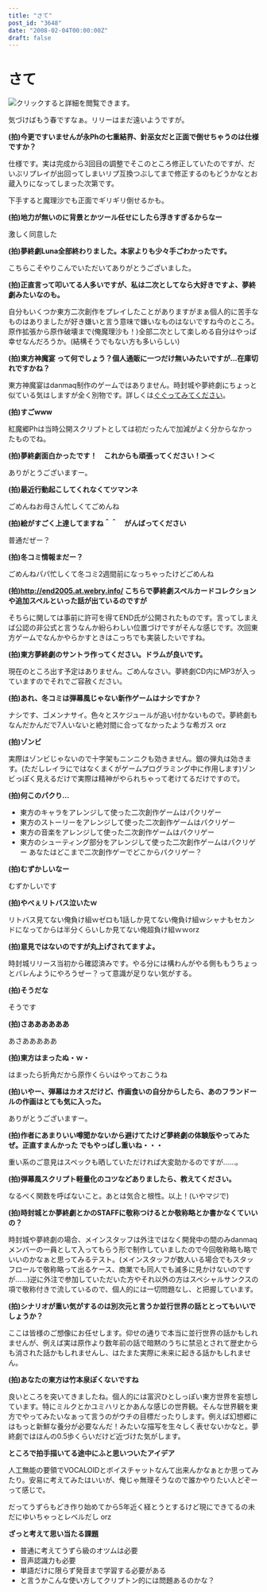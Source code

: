 ```yaml
---
title: "さて"
post_id: "3648"
date: "2008-02-04T00:00:00Z"
draft: false
---
```


# さて

![クリックすると詳細を閲覧できます。](/image/illustrations/miku/3939.png)  
  
気づけばもう春ですなぁ。リリーはまだ遠いようですが。  
  
**(拍)今更ですいませんが永Phの七重結界、針巫女だと正面で倒せちゃうのは仕様ですか？**  
  
仕様です。実は完成から3回目の調整でそこのところ修正していたのですが、だいぶリプレイが出回ってしまいリプ互換つぶしてまで修正するのもどうかなとお蔵入りになってしまった次第です。  
  
下手すると魔理沙でも正面でギリギリ倒せるかも。  
  
**(拍)地力が無いのに背景とかツール任せにしたら浮きすぎるからなー**  
  
激しく同意した  
  
**(拍)夢終劇Luna全部終わりました。本家よりも少々手ごわかったです。**  
  
こちらこそやりこんでいただいてありがとうございました。  
  
**(拍)正直言って叩いてる人多いですが、私は二次としてなら大好きですよ、夢終劇みたいなのも。**  
  
自分もいくつか東方二次創作をプレイしたことがありますがまぁ個人的に苦手なものはありましたが好き嫌いと言う意味で嫌いなものはないですね今のところ。原作拡張から原作破壊まで(俺魔理沙も！)全部二次として楽しめる自分はやっぱ幸せなんだろうか。(結構そうでもない方も多いらしい)  
  
**(拍)東方神魔宴 って何でしょう？個人通販に一つだけ無いみたいですが…在庫切れですかね？**  
  
東方神魔宴はdanmaq制作のゲームではありません。時封城や夢終劇にちょっと似ている気はしますが全く別物です。詳しくは[ぐぐってみてください](http://www.google.co.jp/search?q=%e6%9d%b1%e6%96%b9%e7%a5%9e%e9%ad%94%e5%ae%b4)。  
  
**(拍)すごwww**  
  
紅魔郷Phは当時公開スクリプトとしては初だったんで加減がよく分からなかったものでね。  
  
**(拍)夢終劇面白かったです！　これからも頑張ってください！＞＜**  
  
ありがとうございますー。  
  
**(拍)最近行動起こしてくれなくてツマンネ**  
  
ごめんねお母さん忙しくてごめんね  
  
**(拍)絵がすごく上達してますね＾＾　がんばってください**  
  
普通だぜー？  
  
**(拍)冬コミ情報まだー？**  
  
ごめんねパパ忙しくて冬コミ2週間前になっちゃったけどごめんね  
  
**(拍)http://end2005.at.webry.info/ こちらで夢終劇スペルカードコレクションや追加スペルといった話が出ているのですが**  
  
そちらに関しては事前に許可を得てEND氏が公開されたものです。言ってしまえば公認の非公式と言うなんか紛らわしい位置づけですがそんな感じです。次回東方ゲームでなんかやらかすときはこっちでも実装したいですね。  
  
**(拍)東方夢終劇のサントラ作ってください。ドラムが良いです。**  
  
現在のところ出す予定はありません。ごめんなさい。夢終劇CD内にMP3が入っていますのでそれでご容赦ください。  
  
**(拍)あれ、冬コミは弾幕風じゃない新作ゲームはナシですか？**  
  
ナシです、ゴメンナサイ。色々とスケジュールが追い付かないもので。夢終劇もなんだかんだで7人いないと絶対間に合ってなかったような希ガス orz  
  
**(拍)ゾンビ**  
  
実際はゾンビじゃないので十字架もニンニクも効きません。銀の弾丸は効きます。(ただしレイラにではなくまくがゲームプログラミング中に作用します)ゾンビっぽく見えるだけで実際は精神がやられちゃって老けてるだけですので。  
  
**(拍)何このパクり…**  
  


  * 東方のキャラをアレンジして使った二次創作ゲームはパクリゲー
  * 東方のストーリーをアレンジして使った二次創作ゲームはパクリゲー
  * 東方の音楽をアレンジして使った二次創作ゲームはパクリゲー
  * 東方のシューティング部分をアレンジして使った二次創作ゲームはパクリゲー
あなたはどこまで二次創作ゲーでどこからパクリゲー？  
  
**(拍)むずかしいなー**  
  
むずかしいです  
  
**(拍)やべぇリトバス泣いたｗ**  
  
リトバス見てない俺負け組ｗゼロも1話しか見てない俺負け組ｗシャナもセカンドになってからは半分くらいしか見てない俺超負け組ｗｗorz  
  
**(拍)意見ではないのですが丸上げされてますよ。**  
  
時封城リリース当初から確認済みです。やる分には構わんがやる側ももうちょっとバレんようにやろうぜー？って意識が足りない気がする。  
  
**(拍)そうだな**  
  
そうです  
  
**(拍)さああああああ**  
  
あさあああああ  
  
**(拍)東方はまったぬ・ｗ・**  
  
はまったら折角だから原作くらいはやっておこうね  
  
**(拍)いやー、弾幕はカオスだけど、作画食いの自分からしたら、あのフランドールの作画はとても気に入った。**  
  
ありがとうございますー。  
  
**(拍)作者にあまりいい噂聞かないから避けてたけど夢終劇の体験版やってみたぜ。正直すまんかった でもやっぱし重いね・・・**  
  
重い系のご意見はスペックも晒していただければ大変助かるのですが……。  
  
**(拍)弾幕風スクリプト軽量化のコツなどありましたら、教えてください。**  
  
なるべく関数を呼ばないこと。あとは気合と根性。以上！(いやマジで)  
  
**(拍)時封城とか夢終劇とかのSTAFFに敬称つけるとか敬称略とか書かなくていいの？**  
  
時封城や夢終劇の場合、メインスタッフは外注ではなく開発中の間のみdanmaqメンバーの一員として入ってもらう形で制作していましたので今回敬称略も略でいいのかなぁと思ってみるテスト。(メインスタッフが数人いる場合でもスタッフロールで敬称略って出るケース、商業でも同人でも滅多に見かけないのですが……)逆に外注で参加していただいた方やそれ以外の方はスペシャルサンクスの項で敬称付きで流しているので、個人的には一切問題なし、と把握しています。  
  
**(拍)シナリオが重い気がするのは別次元と言うか並行世界の話ととってもいいでしょうか？**  
  
ここは皆様のご想像にお任せします。仰せの通りで本当に並行世界の話かもしれませんが、例えば実は原作より数年前の話で暗黙のうちに禁忌とされて歴史からも消された話かもしれませんし、はたまた実際に未来に起きる話かもしれません。  
  
**(拍)あなたの東方は竹本泉ぽくないですね**  
  
良いところを突いてきましたね。個人的には富沢ひとしっぽい東方世界を妄想しています。特にミルクとかユミハリとかあんな感じの世界観。そんな世界観を東方でやってみたいなぁって言うのがウチの目標だったりします。例えば幻想郷にはもっと新鮮な養分が必要なんだ！みたいな描写を生々しく表せないかなと。夢終劇ではほんの0.5歩くらいだけど近づけた気がします。  
  
**ところで拍手描いてる途中にふと思いついたアイデア**  
  
人工無能の要領でVOCALOIDとボイスチャットなんて出来んかなぁとか思ってみたり。安易に考えてみたはいいが、俺じゃ無理そうなので誰かやりたい人どぞーって感じで。  
  
だってうずらもどき作り始めてから5年近く経とうとするけど現にできてるの未だにゆいちゃっとレベルだし orz  
  
**ざっと考えて思い当たる課題**  
  


  * 普通に考えてうずら級のオツムは必要
  * 音声認識力も必要
  * 単語だけに限らず発音まで学習する必要がある
  * と言うかこんな使い方してクリプトン的には問題あるのかな？
